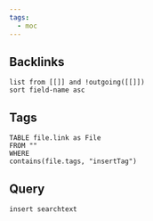 ```yaml
---
tags:
  - moc
---
```

## Backlinks
```dataview 
list from [[]] and !outgoing([[]]) 
sort field-name asc
```
## Tags
``` dataview
TABLE file.link as File
FROM ""
WHERE 
contains(file.tags, "insertTag")
```
## Query
```query
insert searchtext
```
